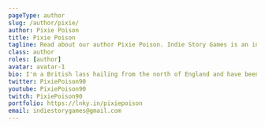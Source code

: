 ```yaml
---
pageType: author
slug: /author/pixie/
author: Pixie Poison
title: Pixie Poison
tagline: Read about our author Pixie Poison. Indie Story Games is an indie gaming website focused on games with stories to tell and the developers behind them.
class: author
roles: [author]
avatar: avatar-1
bio: I'm a British lass hailing from the north of England and have been obsessed with gaming since around 5 years old. Barely a day goes by without at least a little time dedicated to it and being able to combine that love with a love for writing is a dream. I also have a YouTube and Twitch channel focusing mainly on retro and indie games. Outside of the gaming world, I'm a trained actor and singer with a penchant for colourful makeup, clothing and floral headwear. If it's colourful, I have to have it!
twitter: PixiePoison90
youtube: PixiePoison90
twitch: PixiePoison90
portfolio: https://lnky.in/pixiepoison
email: indiestorygames@gmail.com
---
```

